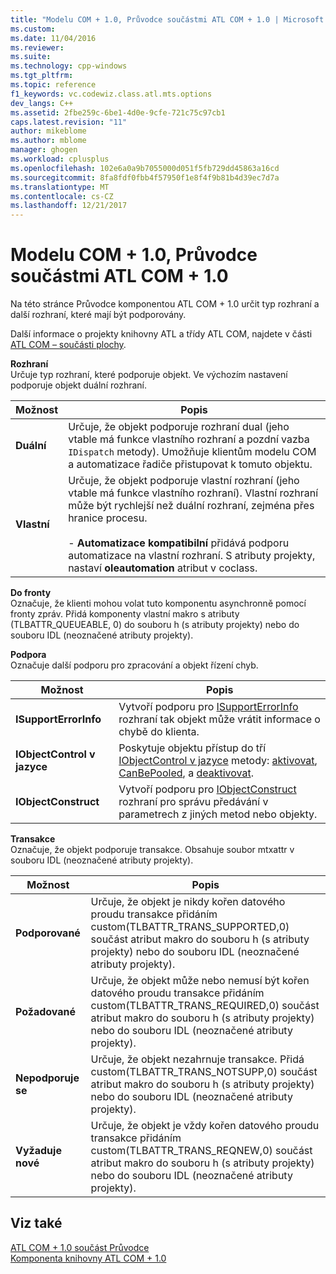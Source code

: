 ```yaml
---
title: "Modelu COM + 1.0, Průvodce součástmi ATL COM + 1.0 | Microsoft Docs"
ms.custom: 
ms.date: 11/04/2016
ms.reviewer: 
ms.suite: 
ms.technology: cpp-windows
ms.tgt_pltfrm: 
ms.topic: reference
f1_keywords: vc.codewiz.class.atl.mts.options
dev_langs: C++
ms.assetid: 2fbe259c-6be1-4d0e-9cfe-721c75c97cb1
caps.latest.revision: "11"
author: mikeblome
ms.author: mblome
manager: ghogen
ms.workload: cplusplus
ms.openlocfilehash: 102e6a0a9b7055000d051f5fb729dd45863a16cd
ms.sourcegitcommit: 8fa8fdf0fbb4f57950f1e8f4f9b81b4d39ec7d7a
ms.translationtype: MT
ms.contentlocale: cs-CZ
ms.lasthandoff: 12/21/2017
---
```

# <a name="com-10-atl-com-10-component-wizard"></a>Modelu COM + 1.0, Průvodce součástmi ATL COM + 1.0
Na této stránce Průvodce komponentou ATL COM + 1.0 určit typ rozhraní a další rozhraní, které mají být podporovány.  
  
 Další informace o projekty knihovny ATL a třídy ATL COM, najdete v části [ATL COM – součásti plochy](../../atl/atl-com-desktop-components.md).  
  
 **Rozhraní**  
 Určuje typ rozhraní, které podporuje objekt. Ve výchozím nastavení podporuje objekt duální rozhraní.  
  
|Možnost|Popis|  
|------------|-----------------|  
|**Duální**|Určuje, že objekt podporuje rozhraní dual (jeho vtable má funkce vlastního rozhraní a pozdní vazba `IDispatch` metody). Umožňuje klientům modelu COM a automatizace řadiče přistupovat k tomuto objektu.|  
|**Vlastní**|Určuje, že objekt podporuje vlastní rozhraní (jeho vtable má funkce vlastního rozhraní). Vlastní rozhraní může být rychlejší než duální rozhraní, zejména přes hranice procesu.<br /><br /> -   **Automatizace kompatibilní** přidává podporu automatizace na vlastní rozhraní. S atributy projekty, nastaví **oleautomation** atribut v coclass.|  
  
 **Do fronty**  
 Označuje, že klienti mohou volat tuto komponentu asynchronně pomocí fronty zpráv. Přidá komponenty vlastní makro s atributy (TLBATTR_QUEUEABLE, 0) do souboru h (s atributy projekty) nebo do souboru IDL (neoznačené atributy projekty).  
  
 **Podpora**  
 Označuje další podporu pro zpracování a objekt řízení chyb.  
  
|Možnost|Popis|  
|------------|-----------------|  
|**ISupportErrorInfo**|Vytvoří podporu pro [ISupportErrorInfo](../../atl/reference/isupporterrorinfoimpl-class.md) rozhraní tak objekt může vrátit informace o chybě do klienta.|  
|**IObjectControl v jazyce**|Poskytuje objektu přístup do tří [IObjectControl v jazyce](http://msdn.microsoft.com/library/windows/desktop/ms686474) metody: [aktivovat](http://msdn.microsoft.com/library/windows/desktop/ms681303), [CanBePooled](http://msdn.microsoft.com/library/windows/desktop/ms684322), a [deaktivovat](http://msdn.microsoft.com/library/windows/desktop/ms687094).|  
|**IObjectConstruct**|Vytvoří podporu pro [IObjectConstruct](http://msdn.microsoft.com/library/windows/desktop/ms680583) rozhraní pro správu předávání v parametrech z jiných metod nebo objekty.|  
  
 **Transakce**  
 Označuje, že objekt podporuje transakce. Obsahuje soubor mtxattr v souboru IDL (neoznačené atributy projekty).  
  
|Možnost|Popis|  
|------------|-----------------|  
|**Podporované**|Určuje, že objekt je nikdy kořen datového proudu transakce přidáním custom(TLBATTR_TRANS_SUPPORTED,0) součást atribut makro do souboru h (s atributy projekty) nebo do souboru IDL (neoznačené atributy projekty).|  
|**Požadované**|Určuje, že objekt může nebo nemusí být kořen datového proudu transakce přidáním custom(TLBATTR_TRANS_REQUIRED,0) součást atribut makro do souboru h (s atributy projekty) nebo do souboru IDL (neoznačené atributy projekty).|  
|**Nepodporuje se**|Určuje, že objekt nezahrnuje transakce. Přidá custom(TLBATTR_TRANS_NOTSUPP,0) součást atribut makro do souboru h (s atributy projekty) nebo do souboru IDL (neoznačené atributy projekty).|  
|**Vyžaduje nové**|Určuje, že objekt je vždy kořen datového proudu transakce přidáním custom(TLBATTR_TRANS_REQNEW,0) součást atribut makro do souboru h (s atributy projekty) nebo do souboru IDL (neoznačené atributy projekty).|  
  
## <a name="see-also"></a>Viz také  
 [ATL COM + 1.0 součást Průvodce](../../atl/reference/atl-com-plus-1-0-component-wizard.md)   
 [Komponenta knihovny ATL COM + 1.0](../../atl/reference/adding-an-atl-com-plus-1-0-component.md)

